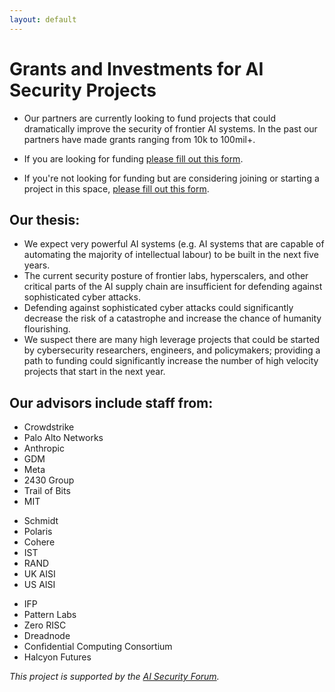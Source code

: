 ```yaml
---
layout: default
---
```


# Grants and Investments for AI Security Projects

- Our partners are currently looking to fund projects that could dramatically improve the security of frontier AI systems. In the past our partners have made grants ranging from 10k to 100mil+.

- If you are looking for funding [please fill out this form](#).

- If you're not looking for funding but are considering joining or starting a project in this space, [please fill out this form](#).

## Our thesis:

- We expect very powerful AI systems (e.g. AI systems that are capable of automating the majority of intellectual labour) to be built in the next five years.
- The current security posture of frontier labs, hyperscalers, and other critical parts of the AI supply chain are insufficient for defending against sophisticated cyber attacks.
- Defending against sophisticated cyber attacks could significantly decrease the risk of a catastrophe and increase the chance of humanity flourishing.
- We suspect there are many high leverage projects that could be started by cybersecurity researchers, engineers, and policymakers; providing a path to funding could significantly increase the number of high velocity projects that start in the next year.

## Our advisors include staff from:

<div class="advisor-grid">
  <ul>
    <li>Crowdstrike</li>
    <li>Palo Alto Networks</li>
    <li>Anthropic</li>
    <li>GDM</li>
    <li>Meta</li>
    <li>2430 Group</li>
    <li>Trail of Bits</li>
    <li>MIT</li>
  </ul>

  <ul>
    <li>Schmidt</li>
    <li>Polaris</li>
    <li>Cohere</li>
    <li>IST</li>
    <li>RAND</li>
    <li>UK AISI</li>
    <li>US AISI</li>
  </ul>

  <ul>
    <li>IFP</li>
    <li>Pattern Labs</li>
    <li>Zero RISC</li>
    <li>Dreadnode</li>
    <li>Confidential Computing Consortium</li>
    <li>Halcyon Futures</li>
  </ul>
</div>

_This project is supported by the [AI Security Forum](aisecurity.forum)._
